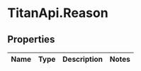 # TitanApi.Reason

## Properties
Name | Type | Description | Notes
------------ | ------------- | ------------- | -------------



